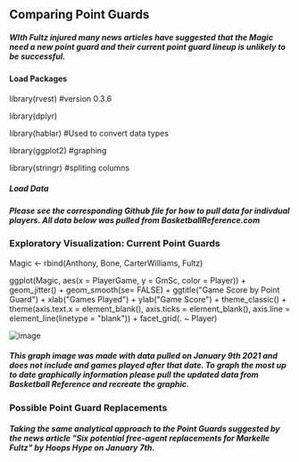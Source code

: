 ## Comparing Point Guards

##### WIth Fultz injured many news articles have suggested that the Magic need a new point guard and their current point guard lineup is unlikely to be successful. 

#### Load Packages 

library(rvest) #version 0.3.6 

library(dplyr)

library(hablar) #Used to convert data types

library(ggplot2) #graphing 

library(stringr) #spliting columns 

##### Load Data 

##### Please see the corresponding Github file for how to pull data for indivdual players. All data below was pulled from BasketballReference.com 

### **Exploratory Visualization:** Current Point Guards  

Magic <- rbind(Anthony, Bone, CarterWilliams, Fultz) 

ggplot(Magic, aes(x = PlayerGame, y = GmSc, color = Player)) + 
  geom_jitter() +
  geom_smooth(se= FALSE) +
  ggtitle("Game Score by Point Guard") + 
  xlab("Games Played") + 
  ylab("Game Score") + 
  theme_classic() + 
  theme(axis.text.x = element_blank(), 
        axis.ticks = element_blank(), 
        axis.line = element_line(linetype = "blank")) +
  facet_grid(. ~ Player)

![image](https://user-images.githubusercontent.com/28680575/104154375-c50a4200-53b2-11eb-8a62-b5467f021eb6.png)
##### This graph image was made with data pulled on January 9th 2021 and does not include and games played after that date. To graph the most up to date graphically information please pull the updated data from Basketball Reference and recreate the graphic. 

### Possible Point Guard Replacements 

##### Taking the same analytical approach to the Point Guards suggested by the news article "Six potential free-agent replacements for Markelle Fultz" by Hoops Hype on January 7th. 


